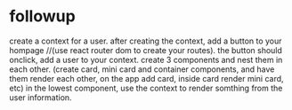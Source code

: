 # followup

create a context for a user. after creating the context, add a button to your hompage 
//(use react router dom to create your routes).
the button should onclick, add a user to your context.
create 3 components and nest them in each other. (create card, mini card and container components, and have them render each other, on the app add card, inside card render mini card, etc)
in the lowest component, use the context to render somthing from the user information.
